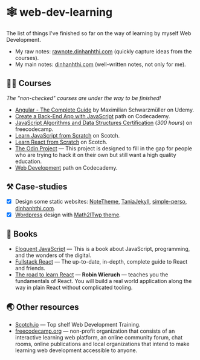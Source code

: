 # 🕸 web-dev-learning

The list of things I've finished so far on the way of learning by myself Web Development.

- My raw notes: [rawnote.dinhanhthi.com](http://rawnote.dinhanhthi.com) (quickly capture ideas from the courses).
- My main notes: [dinhanhthi.com](http://dinhanhthi.com) (well-written notes, not only for me).

## 👨‍🏫 Courses

*The "non-checked" courses are under the way to be finished!*

- [Angular - The Complete Guide](https://www.udemy.com/course/the-complete-guide-to-angular-2/) by Maximilian Schwarzmüller on Udemy.
- [Create a Back-End App with JavaScript](https://www.codecademy.com/learn/paths/create-a-back-end-app-with-javascript) path on Codecademy.
- [JavaScript Algorithms and Data Structures Certification](https://www.freecodecamp.org/learn) (*300 hours*) on freecodecamp.
- [Learn JavaScript from Scratch](https://bit.ly/2Z0KPJI) on Scotch.
- [Learn React from Scratch](https://bit.ly/2ZzJZVa) on Scotch.
- [The Odin Project](https://www.theodinproject.com/) — This project is designed to fill in the gap for people who are trying to hack it on their own but still want a high quality education.
- [Web Development](https://www.codecademy.com/paths/web-development/) path on Codecademy.


## ⚒️ Case-studies

- [x] Design some static websites: [NoteTheme](https://github.com/dinhanhthi/notetheme), [TaniaJekyll](https://github.com/dinhanhthi/TaniaJekyll), [simple-perso](https://github.com/dinhanhthi/simple-perso), [dinhanhthi.com](https://github.com/dinhanhthi/dinhanhthi.com).
- [x] [Wordpress](https://wordpress.com/) design with [Math2ITwp theme](https://github.com/dinhanhthi/math2itwp).

## 📖 Books

- [Eloquent JavaScript](https://eloquentjavascript.net/) — This is a book about JavaScript, programming, and the wonders of the digital.
- [Fullstack React](https://www.fullstackreact.com/) — The up-to-date, in-depth, complete guide to React and friends.
- [The road to learn React](https://roadtoreact.com/) — **Robin Wieruch** — teaches you the fundamentals of React. You will build a real world application along the way in plain React without complicated tooling.


## 🌏 Other resources

- [Scotch.io](https://scotch.io/) — Top shelf Web Development Training.
- [freecodecamp.org](https://www.freecodecamp.org/learn) — non-profit organization that consists of an interactive learning web platform, an online community forum, chat rooms, online publications and local organizations that intend to make learning web development accessible to anyone.
